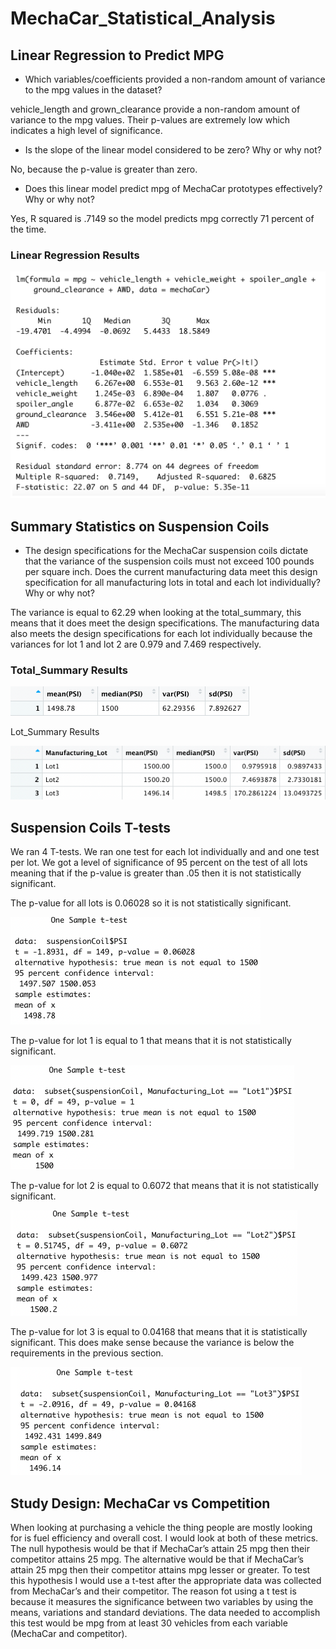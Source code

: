 # MechaCar_Statistical_Analysis
## Linear Regression to Predict MPG
- Which variables/coefficients provided a non-random amount of variance to the mpg values in the dataset?

vehicle_length and grown_clearance provide a non-random amount of variance to the mpg values. Their p-values are extremely low which indicates a high level of significance.
- Is the slope of the linear model considered to be zero? Why or why not?

No, because the p-value is greater than zero.
- Does this linear model predict mpg of MechaCar prototypes effectively? Why or why not?

Yes, R squared is .7149 so the model predicts mpg correctly 71 percent of the time.

### Linear Regression Results


![Pic1](Images/Pic1.png)

## Summary Statistics on Suspension Coils
- The design specifications for the MechaCar suspension coils dictate that the variance of the suspension coils must not exceed 100 pounds per square inch. Does the current manufacturing data meet this design specification for all manufacturing lots in total and each lot individually? Why or why not?

The variance is equal to 62.29 when looking at the total_summary, this means that it does meet the design specifications. The manufacturing data also meets the design specifications for each lot individually because the variances for lot 1 and lot 2 are  0.979 and 7.469 respectively.

### Total_Summary Results

![Pic2](Images/Pic2.png)

Lot_Summary Results

![Pic3](Images/Pic3.png)

## Suspension Coils T-tests
We ran 4 T-tests. We ran one test for each lot individually and and one test per lot.  We got a level of significance of 95 percent on the test of all lots meaning that if the p-value is greater than .05 then it is not statistically significant.

The p-value for all lots is 0.06028 so it is not statistically significant.

![Pic4](Images/Pic4.png)

The p-value for lot 1 is equal to 1 that means that it is not statistically significant.

![Pic5](Images/Pic5.png)

The p-value for lot 2 is equal to 0.6072 that means that it is not statistically significant.

![Pic6](Images/Pic6.png)

The p-value for lot 3 is equal to 0.04168 that means that it is statistically significant. This does make sense because the variance is below the requirements in the previous section.

![Pic7](Images/Pic7.png)

## Study Design: MechaCar vs Competition
When looking at purchasing a vehicle the thing people are mostly looking for is fuel efficiency and overall cost. I would look at both of these metrics. The null hypothesis would be that if MechaCar’s attain 25 mpg then their competitor attains 25 mpg. The alternative would be that if MechaCar’s attain 25 mpg then their competitor attains mpg lesser or greater. To test this hypothesis I would use a t-test after the appropriate data was collected from MechaCar’s and their competitor. The reason fot using a t test is because it measures the significance between two variables by using the means, variations and standard deviations. The data needed to accomplish this test would be mpg from at least 30 vehicles from each variable (MechaCar and competitor).
